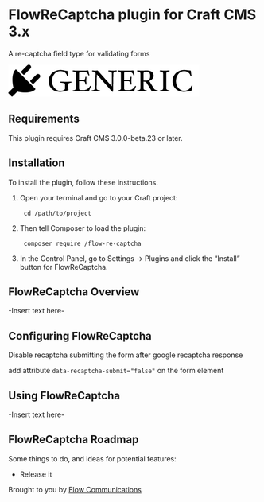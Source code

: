 # FlowReCaptcha plugin for Craft CMS 3.x

A re-captcha field type for validating forms

![Screenshot](resources/img/plugin-logo.png)

## Requirements

This plugin requires Craft CMS 3.0.0-beta.23 or later.

## Installation

To install the plugin, follow these instructions.

1. Open your terminal and go to your Craft project:

        cd /path/to/project

2. Then tell Composer to load the plugin:

        composer require /flow-re-captcha

3. In the Control Panel, go to Settings → Plugins and click the “Install” button for FlowReCaptcha.

## FlowReCaptcha Overview

-Insert text here-

## Configuring FlowReCaptcha

Disable recaptcha submitting the form after google recaptcha response

add attribute `data-recaptcha-submit="false"` on the form element

## Using FlowReCaptcha

-Insert text here-

## FlowReCaptcha Roadmap

Some things to do, and ideas for potential features:

* Release it

Brought to you by [Flow Communications](https://www.flowsa.com)
